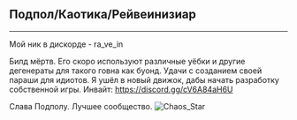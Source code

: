 ## Подпол/Каотика/Рейвеинизиар

- - - 
Мой ник в дискорде - ra_ve_in

Билд мёртв. Его скоро используют различные уёбки и другие дегенераты для такого говна как буонд. Удачи с созданием своей параши для идиотов.
Я ушёл в новый движок, дабы начать разработку собственной игры. Инвайт: https://discord.gg/cV6A84aH6U

Слава Подполу. Лучшее сообщество.
![Chaos_Star](https://github.com/user-attachments/assets/6052c2ce-11c3-4fa8-aa67-abc4eb6cee64)
